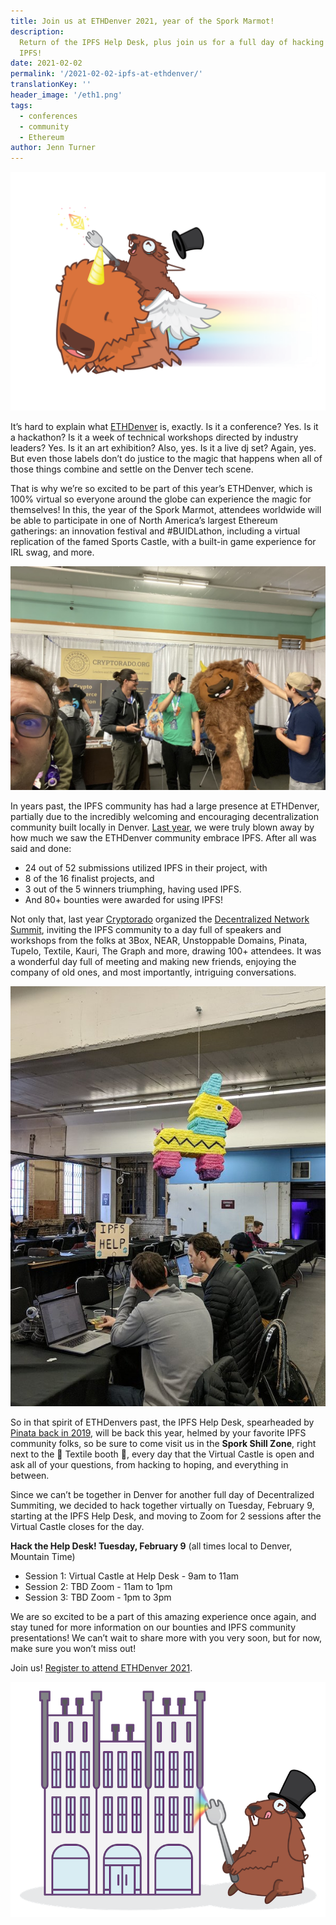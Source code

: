 ```yaml
---
title: Join us at ETHDenver 2021, year of the Spork Marmot!
description:
  Return of the IPFS Help Desk, plus join us for a full day of hacking
  IPFS!
date: 2021-02-02
permalink: '/2021-02-02-ipfs-at-ethdenver/'
translationKey: ''
header_image: '/eth1.png'
tags:
  - conferences
  - community
  - Ethereum
author: Jenn Turner
---
```


![Join us at ETHDenver, where Flying Bufficorns and Spork Marmots reign free](../assets/2021-02-02-ipfs-at-ethdenver-flyingspork.png)

It’s hard to explain what [ETHDenver](https://www.ethdenver.com/) is, exactly. Is it a conference? Yes. Is it a hackathon? Is it a week of technical workshops directed by industry leaders? Yes. Is it an art exhibition? Also, yes. Is it a live dj set? Again, yes. But even those labels don’t do justice to the magic that happens when all of those things combine and settle on the Denver tech scene.

That is why we’re so excited to be part of this year’s ETHDenver, which is 100% virtual so everyone around the globe can experience the magic for themselves! In this, the year of the Spork Marmot, attendees worldwide will be able to participate in one of North America’s largest Ethereum gatherings: an innovation festival and #BUIDLathon, including a virtual replication of the famed Sports Castle, with a built-in game experience for IRL swag, and more.

![A wild Bufficorn appears at the IPFS Help Desk in 2020](../assets/2021-02-02-ipfs-at-ethdenver-helpdesk2020.jpg)

In years past, the IPFS community has had a large presence at ETHDenver, partially due to the incredibly welcoming and encouraging decentralization community built locally in Denver. [Last year](https://blog.ipfs.io/2020-02-07-ethdenver-2020/), we were truly blown away by how much we saw the ETHDenver community embrace IPFS. After all was said and done:

- 24 out of 52 submissions utilized IPFS in their project, with
- 8 of the 16 finalist projects, and
- 3 out of the 5 winners triumphing, having used IPFS.
- And 80+ bounties were awarded for using IPFS!

Not only that, last year [Cryptorado](https://cryptorado.org/#/) organized the [Decentralized Network Summit](https://dnsummit.cryptorado.org/), inviting the IPFS community to a day full of speakers and workshops from the folks at 3Box, NEAR, Unstoppable Domains, Pinata, Tupelo, Textile, Kauri, The Graph and more, drawing 100+ attendees. It was a wonderful day full of meeting and making new friends, enjoying the company of old ones, and most importantly, intriguing conversations.

![](../assets/2021-02-02-ipfs-at-ethdenver-ethdenver2019-1.jpeg)

So in that spirit of ETHDenvers past, the IPFS Help Desk, spearheaded by [Pinata back in 2019](https://twitter.com/IPFSPinata/status/1096806565116399616), will be back this year, helmed by your favorite IPFS community folks, so be sure to come visit us in the **Spork Shill Zone**, right next to the 🥰 Textile booth 🥰, every day that the Virtual Castle is open and ask all of your questions, from hacking to hoping, and everything in between.

Since we can’t be together in Denver for another full day of Decentralized Summiting, we decided to hack together virtually on Tuesday, February 9, starting at the IPFS Help Desk, and moving to Zoom for 2 sessions after the Virtual Castle closes for the day.

**Hack the Help Desk! Tuesday, February 9** (all times local to Denver, Mountain Time)

- Session 1: Virtual Castle at Help Desk - 9am to 11am
- Session 2: TBD Zoom - 11am to 1pm
- Session 3: TBD Zoom - 1pm to 3pm

We are so excited to be a part of this amazing experience once again, and stay tuned for more information on our bounties and IPFS community presentations! We can’t wait to share more with you very soon, but for now, make sure you won’t miss out!

Join us! [Register to attend ETHDenver 2021](https://www.ethdenver.com/).

![Join us at the Virtual Sports Castle for the year of the Spork Marmot](../assets/2021-02-02-ipfs-at-ethdenver-sportscastle.png)
